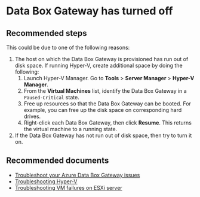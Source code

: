 <properties
	pageTitle="Data Box Gateway has turned off"
	description="Data Box Gateway has turned off"
	service="Microsoft.DataBoxEdge"
	resource="databoxedgedevices"
	authors="anbacker"
	displayOrder="5"
	selfHelpType="resource"
	supportTopicIds=""
	resourceTags="DataBoxGateway"
	productPesIds=""
	cloudEnvironments="public"
/>

# Data Box Gateway has turned off

## **Recommended steps**

This could be due to one of the following reasons:

1. The host on which the Data Box Gateway is provisioned has run out of disk space. If running Hyper-V, create additional space by doing the following:
    1. Launch Hyper-V Manager. Go to **Tools** > **Server Manager** > **Hyper-V Manager**.
    2. From the **Virtual Machines** list, identify the Data Box Gateway in a  `Paused-Critical` state.
    3. Free up resources so that the Data Box Gateway can be booted. For example, you can free up the disk space on corresponding hard drives.
    4. Right-click each Data Box Gateway, then click **Resume**. This returns the virtual machine to a running state.
2. If the Data Box Gateway has not run out of disk space, then try to turn it on.

## **Recommended documents**

* [Troubleshoot your Azure Data Box Gateway issues](https://docs.microsoft.com/azure/databox-online/data-box-gateway-troubleshoot)
* [Troubleshooting Hyper-V](https://technet.microsoft.com/library/cc742454.aspx)
* [Troubleshooting VM failures on ESXi server](https://kb.vmware.com/selfservice/microsites/search.do?cmd=displayKC&externalId=1003976)
